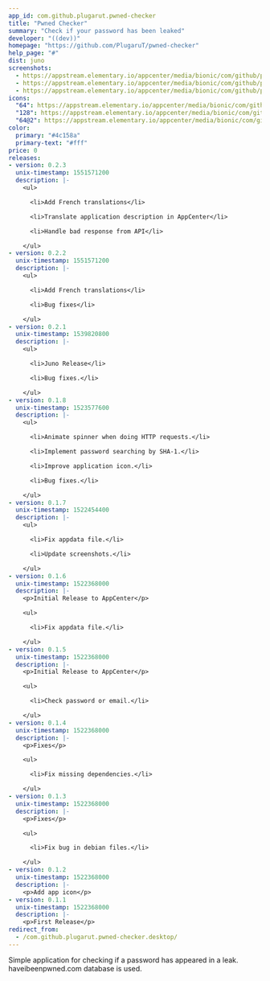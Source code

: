 ```yaml
---
app_id: com.github.plugarut.pwned-checker
title: "Pwned Checker"
summary: "Check if your password has been leaked"
developer: "((dev))"
homepage: "https://github.com/PlugaruT/pwned-checker"
help_page: "#"
dist: juno
screenshots:
  - https://appstream.elementary.io/appcenter/media/bionic/com/github/plugarut.pwned-checker/17A195B5CA2ABB2818BB07F5C02A2D38/screenshots/image-1_orig.png
  - https://appstream.elementary.io/appcenter/media/bionic/com/github/plugarut.pwned-checker/17A195B5CA2ABB2818BB07F5C02A2D38/screenshots/image-2_orig.png
  - https://appstream.elementary.io/appcenter/media/bionic/com/github/plugarut.pwned-checker/17A195B5CA2ABB2818BB07F5C02A2D38/screenshots/image-3_orig.png
icons:
  "64": https://appstream.elementary.io/appcenter/media/bionic/com/github/plugarut.pwned-checker/17A195B5CA2ABB2818BB07F5C02A2D38/icons/64x64/com.github.plugarut.pwned-checker_com.github.plugarut.pwned-checker.png
  "128": https://appstream.elementary.io/appcenter/media/bionic/com/github/plugarut.pwned-checker/17A195B5CA2ABB2818BB07F5C02A2D38/icons/128x128/com.github.plugarut.pwned-checker_com.github.plugarut.pwned-checker.png
  "64@2": https://appstream.elementary.io/appcenter/media/bionic/com/github/plugarut.pwned-checker/17A195B5CA2ABB2818BB07F5C02A2D38/icons/64x64@2/com.github.plugarut.pwned-checker_com.github.plugarut.pwned-checker.png
color:
  primary: "#4c158a"
  primary-text: "#fff"
price: 0
releases:
- version: 0.2.3
  unix-timestamp: 1551571200
  description: |-
    <ul>

      <li>Add French translations</li>

      <li>Translate application description in AppCenter</li>

      <li>Handle bad response from API</li>

    </ul>
- version: 0.2.2
  unix-timestamp: 1551571200
  description: |-
    <ul>

      <li>Add French translations</li>

      <li>Bug fixes</li>

    </ul>
- version: 0.2.1
  unix-timestamp: 1539820800
  description: |-
    <ul>

      <li>Juno Release</li>

      <li>Bug fixes.</li>

    </ul>
- version: 0.1.8
  unix-timestamp: 1523577600
  description: |-
    <ul>

      <li>Animate spinner when doing HTTP requests.</li>

      <li>Implement password searching by SHA-1.</li>

      <li>Improve application icon.</li>

      <li>Bug fixes.</li>

    </ul>
- version: 0.1.7
  unix-timestamp: 1522454400
  description: |-
    <ul>

      <li>Fix appdata file.</li>

      <li>Update screenshots.</li>

    </ul>
- version: 0.1.6
  unix-timestamp: 1522368000
  description: |-
    <p>Initial Release to AppCenter</p>

    <ul>

      <li>Fix appdata file.</li>

    </ul>
- version: 0.1.5
  unix-timestamp: 1522368000
  description: |-
    <p>Initial Release to AppCenter</p>

    <ul>

      <li>Check password or email.</li>

    </ul>
- version: 0.1.4
  unix-timestamp: 1522368000
  description: |-
    <p>Fixes</p>

    <ul>

      <li>Fix missing dependencies.</li>

    </ul>
- version: 0.1.3
  unix-timestamp: 1522368000
  description: |-
    <p>Fixes</p>

    <ul>

      <li>Fix bug in debian files.</li>

    </ul>
- version: 0.1.2
  unix-timestamp: 1522368000
  description: |-
    <p>Add app icon</p>
- version: 0.1.1
  unix-timestamp: 1522368000
  description: |-
    <p>First Release</p>
redirect_from:
  - /com.github.plugarut.pwned-checker.desktop/
---
```


<p>Simple application for checking if a password has appeared in a leak. haveibeenpwned.com database is used.</p>